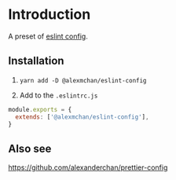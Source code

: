 # Introduction

A preset of [eslint config](./src/index.js).

## Installation

1. `yarn add -D @alexmchan/eslint-config`

2. Add to the `.eslintrc.js`

```js
module.exports = {
  extends: ['@alexmchan/eslint-config'],
}
```

## Also see

https://github.com/alexanderchan/prettier-config
